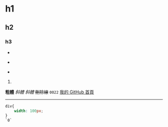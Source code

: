 # h1
## h2
### h3
+ 
- 
* 
1. 
**粗體**
*斜體*
_斜體_
~~刪除線~~
`0022`
[我的 GitHub 首頁](https://yu1129.github.io/)
___
```css
div{
    width: 100px;
}
`0`
